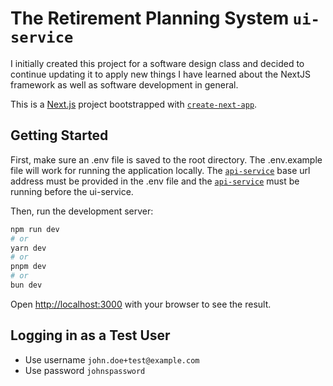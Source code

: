 # The Retirement Planning System `ui-service`

I initially created this project for a software design class and decided to continue updating it
to apply new things I have learned about the NextJS framework as well as software development in general.

This is a [Next.js](https://nextjs.org/) project bootstrapped with [`create-next-app`](https://github.com/vercel/next.js/tree/canary/packages/create-next-app).

## Getting Started

First, make sure an .env file is saved to the root directory. The .env.example file will work for running
the application locally. The [`api-service`](https://github.com/leeosbo/retirement-api-service) base url address must be provided in the .env file and the [`api-service`](https://github.com/leeosbo/retirement-api-service) must be running before the ui-service.

Then, run the development server:

```bash
npm run dev
# or
yarn dev
# or
pnpm dev
# or
bun dev
```

Open [http://localhost:3000](http://localhost:3000) with your browser to see the result.

## Logging in as a Test User

- Use username `john.doe+test@example.com`
- Use password `johnspassword`
